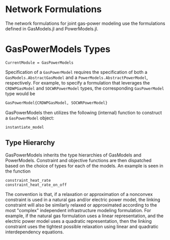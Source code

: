 # Network Formulations
The network formulations for joint gas-power modeling use the formulations defined in GasModels.jl and PowerModels.jl.


# GasPowerModels Types
```@meta
CurrentModule = GasPowerModels
```

Specification of a `GasPowerModel` requires the specification of both a `GasModels.AbstractGasModel` and a `PowerModels.AbstractPowerModel`, respectively.
For example, to specify a formulation that leverages the `CRDWPGasModel` and `SOCWRPowerModel` types, the corresponding `GasPowerModel` type would be
```julia
GasPowerModel{CRDWPGasModel, SOCWRPowerModel}
```

GasPowerModels then utilizes the following (internal) function to construct a `GasPowerModel` object:
```@docs
instantiate_model
```

## Type Hierarchy

GasPowerModels inherits the type hierarchies of GasModels and PowerModels.
Constraint and objective functions are then dispatched based on the choice of types for each of the models.
An example is seen in the function
```@docs
constraint_heat_rate
constraint_heat_rate_on_off
```

The convention is that, if a relaxation or approximation of a nonconvex constraint is used in a natural gas and/or electric power model, the linking constraint will also be similarly relaxed or approximated according to the most "complex" independent infrastructure modeling formulation.
For example, if the natural gas formulation uses a linear representation, and the electric power model uses a quadratic representation, then the linking constraint uses the tightest possible relaxation using linear and quadratic interdependency equations.
